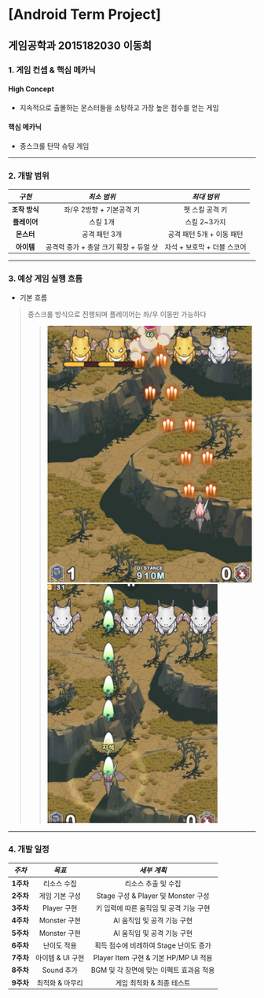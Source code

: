 [Android Term Project] 
=======================
게임공학과 2015182030 이동희
-------------------------------------------------------------
### 1. 게임 컨셉 & 핵심 메카닉
#### High Concept
* 지속적으로 출몰하는 몬스터들을 소탕하고 가장 높은 점수를 얻는 게임

#### 핵심 메카닉
* 종스크롤 탄막 슈팅 게임
---------------------------------------------------------------
### 2. 개발 범위
|*구현*|*최소 범위*|*최대 범위*|
|:--:|:------:|:------:|
|**조작 방식**|좌/우 2방향 + 기본공격 키|펫 스킬 공격 키|
|**플레이어**|스킬 1개|스킬 2~3가지|
|**몬스터**|공격 패턴 3개|공격 패턴 5개 + 이동 패턴|
|**아이템**|공격력 증가 + 총알 크기 확장 + 듀얼 샷|자석 + 보호막 + 더블 스코어|
--------------------------------------------------------------------------
### 3. 예상 게임 실행 흐름
* 기본 흐름
> 종스크롤 방식으로 진행되며 플레이어는 좌/우 이동만 가능하다
> > ![Alt text](/Image/game2.PNG)
> > ![Alt text](/Image/game_process.PNG)
---------------------------------------------------------------------------
### 4. 개발 일정
|*주차*|*목표*|*세부 계획*|
|:--:|:------:|:------:|
|**1주차**|리소스 수집|리소스 추출 및 수집|
|**2주차**|게임 기본 구성|Stage 구성 & Player 및 Monster 구성|
|**3주차**|Player 구현|키 입력에 따른 움직임 및 공격 기능 구현|
|**4주차**|Monster 구현|AI 움직임 및 공격 기능 구현|
|**5주차**|Monster 구현|AI 움직임 및 공격 기능 구현|
|**6주차**|난이도 적용|획득 점수에 비레하여 Stage 난이도 증가|
|**7주차**|아이템 & UI 구현|Player Item 구현 & 기본 HP/MP UI 적용|
|**8주차**|Sound 추가|BGM 및 각 장면에 맞는 이펙트 효과음 적용|
|**9주차**|최적화 & 마무리|게임 최적화 & 최종 테스트|

